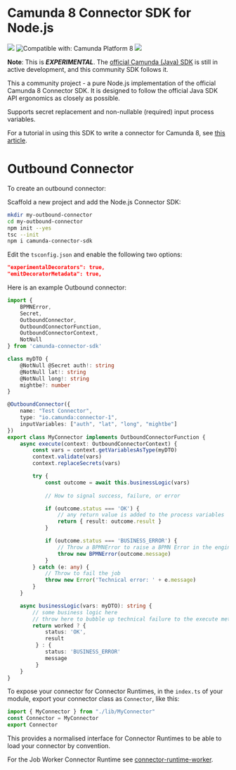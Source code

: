 # Camunda 8 Connector SDK for Node.js

[![](https://img.shields.io/badge/Community%20Extension-An%20open%20source%20community%20maintained%20project-FF4700)](https://github.com/camunda-community-hub/community)
![Compatible with: Camunda Platform 8](https://img.shields.io/badge/Compatible%20with-Camunda%20Platform%208-0072Ce)
[![](https://img.shields.io/badge/Lifecycle-Incubating-blue)](https://github.com/Camunda-Community-Hub/community/blob/main/extension-lifecycle.md#incubating-)

**Note**: This is ***EXPERIMENTAL***. The [official Camunda (Java) SDK](https://github.com/camunda/connector-sdk) is still in active development, and this community SDK follows it. 

This a community project - a pure Node.js implementation of the official Camunda 8 Connector SDK. It is designed to follow the official Java SDK API ergonomics as closely as possible. 

Supports secret replacement and non-nullable (required) input process variables.

For a tutorial in using this SDK to write a connector for Camunda 8, see [this article](https://medium.com/@sitapati/how-to-build-a-camunda-8-connector-using-the-node-js-sdk-5eb3d798f9ff).

# Outbound Connector

To create an outbound connector:

Scaffold a new project and add the Node.js Connector SDK:

```bash
mkdir my-outbound-connector
cd my-outbound-connector
npm init --yes
tsc --init
npm i camunda-connector-sdk
```

Edit the `tsconfig.json` and enable the following two options:

```json
"experimentalDecorators": true,                
"emitDecoratorMetadata": true,       
```

Here is an example Outbound connector:

```typescript
import {
    BPMNError,
    Secret,
    OutboundConnector,
    OutboundConnectorFunction,
    OutboundConnectorContext,
    NotNull
} from 'camunda-connector-sdk'

class myDTO {
    @NotNull @Secret auth!: string
    @NotNull lat!: string
    @NotNull long!: string
    mightbe?: number
}

@OutboundConnector({
    name: "Test Connector",
    type: "io.camunda:connector-1",
    inputVariables: ["auth", "lat", "long", "mightbe"]
})
export class MyConnector implements OutboundConnectorFunction {
    async execute(context: OutboundConnectorContext) {
        const vars = context.getVariablesAsType(myDTO)
        context.validate(vars)
        context.replaceSecrets(vars)

        try {
            const outcome = await this.businessLogic(vars)
            
            // How to signal success, failure, or error

            if (outcome.status === 'OK') {
                // any return value is added to the process variables
                return { result: outcome.result }
            }

            if (outcome.status === 'BUSINESS_ERROR') {
                // Throw a BPMNError to raise a BPMN Error in the engine
                throw new BPMNError(outcome.message)
            }
        } catch (e: any) {
            // Throw to fail the job
            throw new Error('Technical error: ' + e.message)
        }
    }

    async businessLogic(vars: myDTO): string {
        // some business logic here
        // throw here to bubble up technical failure to the execute method
        return worked ? {
            status: 'OK',
            result
         } : {
            status: 'BUSINESS_ERROR'
            message
         }
    }
}
```
To expose your connector for Connector Runtimes, in the `index.ts` of your module, export your connector class as `Connector`, like this:

```typescript
import { MyConnector } from "./lib/MyConnector"
const Connector = MyConnector
export Connector
```

This provides a normalised interface for Connector Runtimes to be able to load your connector by convention.

For the Job Worker Connector Runtime see [connector-runtime-worker](./connector-runtime-worker/).